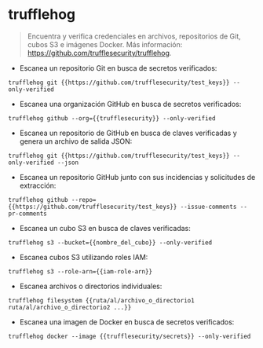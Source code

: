 # trufflehog

> Encuentra y verifica credenciales en archivos, repositorios de Git, cubos S3 e imágenes Docker.
> Más información: <https://github.com/trufflesecurity/trufflehog>.

- Escanea un repositorio Git en busca de secretos verificados:

`trufflehog git {{https://github.com/trufflesecurity/test_keys}} --only-verified`

- Escanea una organización GitHub en busca de secretos verificados:

`trufflehog github --org={{trufflesecurity}} --only-verified`

- Escanea un repositorio de GitHub en busca de claves verificadas y genera un archivo de salida JSON:

`trufflehog git {{https://github.com/trufflesecurity/test_keys}} --only-verified --json`

- Escanea un repositorio GitHub junto con sus incidencias y solicitudes de extracción:

`trufflehog github --repo={{https://github.com/trufflesecurity/test_keys}} --issue-comments --pr-comments`

- Escanea un cubo S3 en busca de claves verificadas:

`trufflehog s3 --bucket={{nombre_del_cubo}} --only-verified`

- Escanea cubos S3 utilizando roles IAM:

`trufflehog s3 --role-arn={{iam-role-arn}}`

- Escanea archivos o directorios individuales:

`trufflehog filesystem {{ruta/al/archivo_o_directorio1 ruta/al/archivo_o_directorio2 ...}}`

- Escanea una imagen de Docker en busca de secretos verificados:

`trufflehog docker --image {{trufflesecurity/secrets}} --only-verified`
